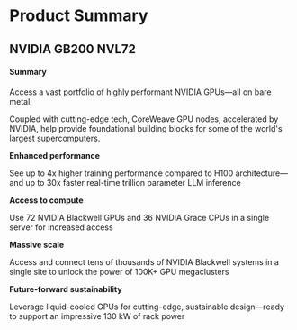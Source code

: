 # Product Summary

## NVIDIA GB200 NVL72

#### Summary

Access a vast portfolio of highly performant NVIDIA GPUs—all on bare metal.

Coupled with cutting-edge tech, CoreWeave GPU nodes, accelerated by NVIDIA, help provide foundational building blocks for some of the world's largest supercomputers.

**Enhanced performance**

See up to 4x higher training performance compared to H100 architecture—and up to 30x faster real-time trillion parameter LLM inference

**Access to compute**

Use 72 NVIDIA Blackwell GPUs and 36 NVIDIA Grace CPUs in a single server for increased access

**Massive scale**

Access and connect tens of thousands of NVIDIA Blackwell systems in a single site to unlock the power of 100K+ GPU megaclusters

**Future-forward sustainability**

Leverage liquid-cooled GPUs for cutting-edge, sustainable design—ready to support an impressive 130 kW of rack power